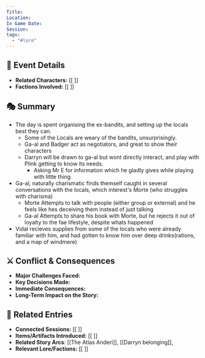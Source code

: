 ```yaml
---
Title: 
Location: 
In Game Date: 
Session: 
tags:
  - "#lore"
---
```


## 📆 Event Details
- **Related Characters:** [[ ]]  
- **Factions Involved:** [[ ]]  

## 🎭 Summary
- The day is spent organising the ex-bandits, and setting up the locals best they can.
	- Some of the Locals are weary of the bandits, unsurprisingly.
	- Ga-al and Badger act as negotiators, and great to show their characters
	- Darryn will be drawn to ga-al but wont directly interact, and play with Plink getting to know its needs.
		- Asking Mr E for information which he gladly gives while playing with little thing
- Ga-al, naturally charismatic finds themself caught in several conversations with the locals, which interest's Morte (who struggles with charisma)
	- Morte Attempts to talk with people (either group or external) and he feels like hes deceiving them instead of just talking
	- Ga-al Attempts to share his book with Morte, but he rejects it out of loyalty to the fae lifestyle, despite whats happened
- Vidal recieves supplies from some of the locals who were already familiar with him, and had gotten to know him over deep drinks(rations, and a map of windmere)


## ⚔️ Conflict & Consequences
- **Major Challenges Faced:**  
- **Key Decisions Made:**  
- **Immediate Consequences:**  
- **Long-Term Impact on the Story:**  

## 🔗 Related Entries
- **Connected Sessions:** [[ ]]  
- **Items/Artifacts Introduced:** [[ ]]  
- **Related Story Arcs**: [[The Atlas Anderi]], [[Darryn belonging]], 
- **Relevant Lore/Factions:** [[ ]]  
